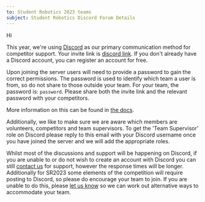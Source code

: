 ```yaml
---
to: Student Robotics 2023 teams
subject: Student Robotics Discord Forum Details
---
```


Hi

This year, we're using [Discord](https://studentrobotics.org/docs/team_admin/discord) as our primary communication method for competitor support. Your invite link is [discord link](). If you don't already have a Discord account, you can register an account for free.

Upon joining the server users will need to provide a password to gain the correct permissions. The password is used to identify which team a user is from, so do not share to those outside your team. For your team, the password is: `password`. Please share both the invite link and the relevant password with your competitors.

More information on this can be found in [the docs](https://studentrobotics.org/docs/team_admin/discord).

Additionally, we like to make sure we are aware which members are volunteers, competitors and team supervisors. To get the 'Team Supervisor' role on Discord please reply to this email with your Discord username once you have joined the server and we will add the appropriate roles.

Whilst most of the discussions and support will be happening on Discord, if you are unable to or do not wish to create an account with Discord you can still [contact us](mailto:teams@studentrobotics.org) for support, however the response times will be longer. Additionally for SR2023 some elements of the competition will require posting to Discord, so please do encourage your team to join. If you are unable to do this, please [let us know](mailto:teams@studentrobotics.org) so we can work out alternative ways to accommodate your team.
